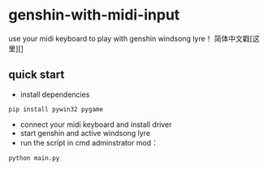 # genshin-with-midi-input

use your midi keyboard to play with genshin windsong lyre！
简体中文戳[这里][]
## quick start

- install dependencies
```
pip install pywin32 pygame
```
- connect your midi keyboard and install driver 
- start genshin and active windsong lyre
- run the script in cmd adminstrator mod：
```
python main.py
```
